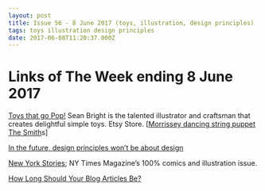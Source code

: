 ```yaml
---
layout: post
title: Issue 56 - 8 June 2017 (toys, illustration, design principles)
tags: toys illustration design principles
date: 2017-06-08T11:20:37.000Z
---
```

# Links of The Week ending 8 June 2017

<a href="https://www.etsy.com/uk/shop/HeyKidsRocknRoll?ref=l2-shopheader-name" target="_blank">Toys that go Pop!</a> Sean Bright is the talented illustrator and craftsman that creates delightful simple toys. Etsy Store. [<a href="https://www.etsy.com/uk/listing/494525372/morrissey-dancing-string-puppet-the">Morrissey dancing string puppet The Smith</a>s]

<a href="https://uxdesign.cc/the-future-of-design-principles-c1f045b7aa26" target="_blank">In the future, design principles won’t be about design</a>

<a href="https://www.nytimes.com/interactive/2017/06/02/magazine/new-york-stories-introduction.html?_r=2" target="_blank">New York Stories</a>; NY Times Magazine’s 100% comics and illustration issue.

<a href="http://neilpatel.com/blog/long-blog-articles/" target="_blank">How Long Should Your Blog Articles Be?</a>